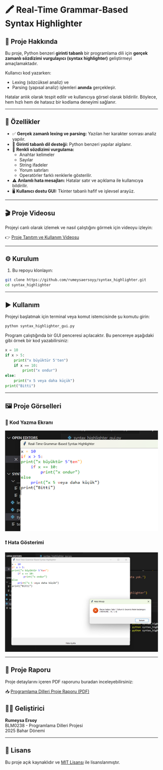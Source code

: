 # 🖍️ Real-Time Grammar-Based Syntax Highlighter

## 📌 Proje Hakkında

Bu proje, Python benzeri **girinti tabanlı** bir programlama dili için **gerçek zamanlı sözdizimi vurgulayıcı (syntax highlighter)** geliştirmeyi amaçlamaktadır. 

Kullanıcı kod yazarken:
- Lexing (sözcüksel analiz) ve 
- Parsing (yapısal analiz) işlemleri **anında** gerçekleşir.

Hatalar anlık olarak tespit edilir ve kullanıcıya görsel olarak bildirilir. Böylece, hem hızlı hem de hatasız bir kodlama deneyimi sağlanır.

---

## 🚀 Özellikler

- ✅ **Gerçek zamanlı lexing ve parsing:** Yazılan her karakter sonrası analiz yapılır.
- 🧩 **Girinti tabanlı dil desteği:** Python benzeri yapılar algılanır.
- 🎨 **Renkli sözdizimi vurgulama:**
  - Anahtar kelimeler
  - Sayılar
  - String ifadeler
  - Yorum satırları
  - Operatörler
  farklı renklerle gösterilir.
- ⚠️ **Anlamlı hata mesajları:** Hatalar satır ve açıklama ile kullanıcıya bildirilir.
- 🖥️ **Kullanıcı dostu GUI:** Tkinter tabanlı hafif ve işlevsel arayüz.

---

## 🎬 Proje Videosu

Projeyi canlı olarak izlemek ve nasıl çalıştığını görmek için videoyu izleyin:

👉 [Proje Tanıtım ve Kullanım Videosu](https://youtu.be/VIDEO_LINKINIZ)

---

## ⚙️ Kurulum

1. Bu repoyu klonlayın:

```bash
git clone https://github.com/rumeysaersoyy/syntax_highlighter.git
cd syntax_highlighter
```

---

## ▶️ Kullanım

Projeyi başlatmak için terminal veya komut istemcisinde şu komutu girin:

```bash
python syntax_highlighter_gui.py
```

Program çalıştığında bir GUI penceresi açılacaktır. Bu pencereye aşağıdaki gibi örnek bir kod yazabilirsiniz:

```python
x = 10
if x > 5:
    print("x büyüktür 5'ten")
    if x == 10:
        print("x ondur")
else:
    print("x 5 veya daha küçük")
print("Bitti")
```

---

## 🖼️ Proje Görselleri

### 📌 Kod Yazma Ekranı
![Kod Yazma Ekranı](resimler/1.png)

### ❗ Hata Gösterimi
![Hata Gösterimi](resimler/2.png)

---
## 📄 Proje Raporu

Proje detaylarını içeren PDF raporunu buradan inceleyebilirsiniz:

📥 [Programlama Dilleri Proje Raporu (PDF)](programlamadillerirapor.pdf)

## 👩‍💻 Geliştirici

**Rumeysa Ersoy**  
BLM0238 - Programlama Dilleri Projesi  
2025 Bahar Dönemi

---

## 📄 Lisans

Bu proje açık kaynaklıdır ve [MIT Lisansı](LICENSE) ile lisanslanmıştır.
